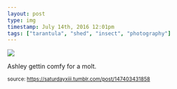 ```yaml
---
layout: post
type: img
timestamp: July 14th, 2016 12:01pm
tags: ["tarantula", "shed", "insect", "photography"]
---
```

<img src="https://saturdayxiii.github.io/media/147403431858.jpg"/>

Ashley gettin comfy for a molt.
 
  
<small>source: https://saturdayxiii.tumblr.com/post/147403431858</small>